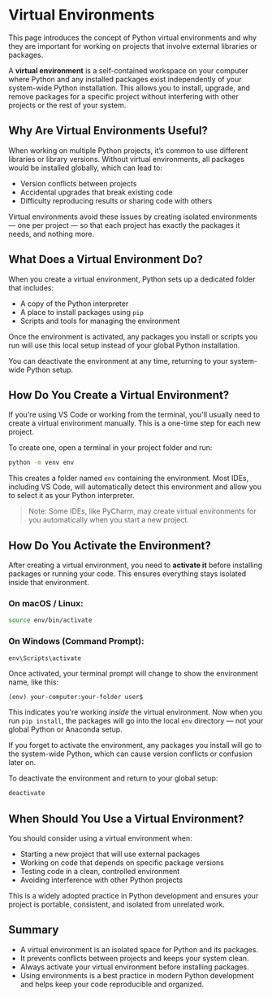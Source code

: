 # Virtual Environments

This page introduces the concept of Python virtual environments and why they are important for working on projects that involve external libraries or packages.

A **virtual environment** is a self-contained workspace on your computer where Python and any installed packages exist independently of your system-wide Python installation. This allows you to install, upgrade, and remove packages for a specific project without interfering with other projects or the rest of your system.


## Why Are Virtual Environments Useful?

When working on multiple Python projects, it’s common to use different libraries or library versions. Without virtual environments, all packages would be installed globally, which can lead to:

- Version conflicts between projects
- Accidental upgrades that break existing code
- Difficulty reproducing results or sharing code with others

Virtual environments avoid these issues by creating isolated environments — one per project — so that each project has exactly the packages it needs, and nothing more.


## What Does a Virtual Environment Do?

When you create a virtual environment, Python sets up a dedicated folder that includes:

- A copy of the Python interpreter
- A place to install packages using `pip`
- Scripts and tools for managing the environment

Once the environment is activated, any packages you install or scripts you run will use this local setup instead of your global Python installation.

You can deactivate the environment at any time, returning to your system-wide Python setup.


## How Do You Create a Virtual Environment?

If you're using VS Code or working from the terminal, you'll usually need to create a virtual environment manually. This is a one-time step for each new project.

To create one, open a terminal in your project folder and run:

```bash
python -m venv env
```

This creates a folder named `env` containing the environment. Most IDEs, including VS Code, will automatically detect this environment and allow you to select it as your Python interpreter.

> Note: Some IDEs, like PyCharm, may create virtual environments for you automatically when you start a new project.


## How Do You Activate the Environment?

After creating a virtual environment, you need to **activate it** before installing packages or running your code. This ensures everything stays isolated inside that environment.

### On macOS / Linux:
```bash
source env/bin/activate
```

### On Windows (Command Prompt):
```cmd
env\Scripts\activate
```

Once activated, your terminal prompt will change to show the environment name, like this:

```
(env) your-computer:your-folder user$
```

This indicates you're working *inside* the virtual environment. Now when you run `pip install`, the packages will go into the local `env` directory — not your global Python or Anaconda setup.

If you forget to activate the environment, any packages you install will go to the system-wide Python, which can cause version conflicts or confusion later on.

To deactivate the environment and return to your global setup:
```bash
deactivate
```

## When Should You Use a Virtual Environment?

You should consider using a virtual environment when:

- Starting a new project that will use external packages
- Working on code that depends on specific package versions
- Testing code in a clean, controlled environment
- Avoiding interference with other Python projects

This is a widely adopted practice in Python development and ensures your project is portable, consistent, and isolated from unrelated work.

## Summary

- A virtual environment is an isolated space for Python and its packages.
- It prevents conflicts between projects and keeps your system clean.
- Always activate your virtual environment before installing packages.
- Using environments is a best practice in modern Python development and helps keep your code reproducible and organized.
